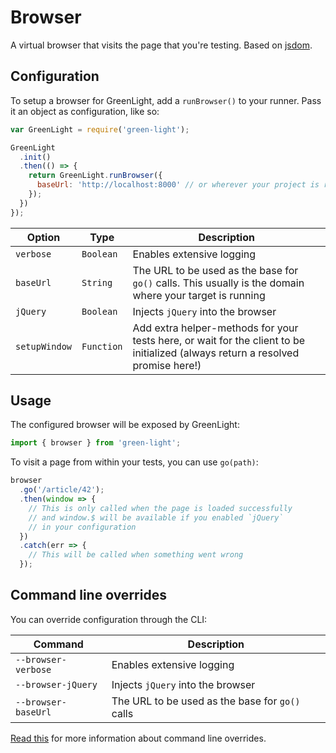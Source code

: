 # Browser
A virtual browser that visits the page that you're testing. Based on [jsdom](https://www.npmjs.com/package/jsdom).

## Configuration
To setup a browser for GreenLight, add a `runBrowser()` to your runner. Pass it an object as configuration, like so:

```js
var GreenLight = require('green-light');

GreenLight
  .init()
  .then(() => {
    return GreenLight.runBrowser({
      baseUrl: 'http://localhost:8000' // or wherever your project is running
    });
  })
});
```

Option | Type | Description
------ | ---- | -----------
`verbose` | `Boolean` | Enables extensive logging
`baseUrl` | `String` | The URL to be used as the base for `go()` calls. This usually is the domain where your target is running
`jQuery` | `Boolean` | Injects `jQuery` into the browser
`setupWindow` | `Function` | Add extra helper-methods for your tests here, or wait for the client to be initialized (always return a resolved promise here!)

## Usage
The configured browser will be exposed by GreenLight:

```js
import { browser } from 'green-light';
```

To visit a page from within your tests, you can use `go(path)`:

```js
browser
  .go('/article/42');
  .then(window => {
    // This is only called when the page is loaded successfully
    // and window.$ will be available if you enabled `jQuery`
    // in your configuration
  })
  .catch(err => {
    // This will be called when something went wrong
  });
```

## Command line overrides
You can override configuration through the CLI:

Command | Description
------- | -------
`--browser-verbose` | Enables extensive logging
`--browser-jQuery` | Injects `jQuery` into the browser
`--browser-baseUrl` | The URL to be used as the base for `go()` calls

[Read this](./command-line-overrides.md) for more information about command line overrides.

